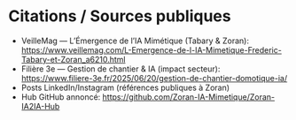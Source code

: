 # Citations / Sources publiques
- VeilleMag — L’Émergence de l’IA Mimétique (Tabary & Zoran): https://www.veillemag.com/L-Emergence-de-l-IA-Mimetique-Frederic-Tabary-et-Zoran_a6210.html
- Filière 3e — Gestion de chantier & IA (impact secteur): https://www.filiere-3e.fr/2025/06/20/gestion-de-chantier-domotique-ia/
- Posts LinkedIn/Instagram (références publiques à Zoran)
- Hub GitHub annoncé: https://github.com/Zoran-IA-Mimetique/Zoran-IA2IA-Hub
